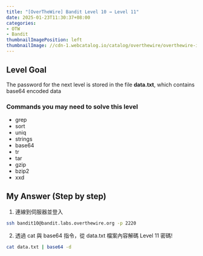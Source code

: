 ```yaml
---
title: "[OverTheWire] Bandit Level 10 → Level 11"
date: 2025-01-23T11:30:37+08:00
categories:
- OTW
- Bandit
thumbnailImagePosition: left
thumbnailImage: //cdn-1.webcatalog.io/catalog/overthewire/overthewire-icon-filled-256.png?v=1714775373043
---
```


<!--more-->

## Level Goal

The password for the next level is stored in the file **data.txt**, which contains base64 encoded data

### Commands you may need to solve this level

- grep
- sort
- uniq
- strings
- base64
- tr
- tar
- gzip
- bzip2
- xxd

## My Answer (Step by step)

1. 連線到伺服器並登入

```bash
ssh bandit10@bandit.labs.overthewire.org -p 2220
```

2. 透過 cat 與 base64 指令，從 data.txt 檔案內容解碼 Level 11 密碼!

```bash
cat data.txt | base64 -d
```
